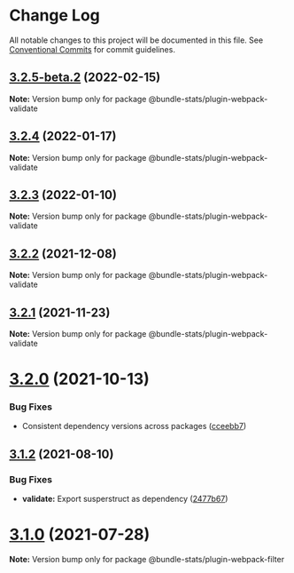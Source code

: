 # Change Log

All notable changes to this project will be documented in this file.
See [Conventional Commits](https://conventionalcommits.org) for commit guidelines.

## [3.2.5-beta.2](https://github.com/relative-ci/bundle-stats/compare/v3.2.4...v3.2.5-beta.2) (2022-02-15)

**Note:** Version bump only for package @bundle-stats/plugin-webpack-validate





## [3.2.4](https://github.com/relative-ci/bundle-stats/compare/v3.2.3...v3.2.4) (2022-01-17)

**Note:** Version bump only for package @bundle-stats/plugin-webpack-validate





## [3.2.3](https://github.com/relative-ci/bundle-stats/compare/v3.2.2...v3.2.3) (2022-01-10)

**Note:** Version bump only for package @bundle-stats/plugin-webpack-validate





## [3.2.2](https://github.com/relative-ci/bundle-stats/compare/v3.2.1...v3.2.2) (2021-12-08)

**Note:** Version bump only for package @bundle-stats/plugin-webpack-validate





## [3.2.1](https://github.com/relative-ci/bundle-stats/compare/v3.2.0...v3.2.1) (2021-11-23)

**Note:** Version bump only for package @bundle-stats/plugin-webpack-validate





# [3.2.0](https://github.com/relative-ci/bundle-stats/compare/v3.1.3...v3.2.0) (2021-10-13)


### Bug Fixes

* Consistent dependency versions across packages ([cceebb7](https://github.com/relative-ci/bundle-stats/commit/cceebb7724670a7c40c156c395449fc65d183690))





## [3.1.2](https://github.com/relative-ci/bundle-stats/compare/v3.1.1...v3.1.2) (2021-08-10)


### Bug Fixes

* **validate:** Export susperstruct as dependency ([2477b67](https://github.com/relative-ci/bundle-stats/commit/2477b67b00cd86555221dc97bb86b175ce041aa9))





# [3.1.0](https://github.com/relative-ci/bundle-stats/compare/v3.0.1...v3.1.0) (2021-07-28)

**Note:** Version bump only for package @bundle-stats/plugin-webpack-filter
